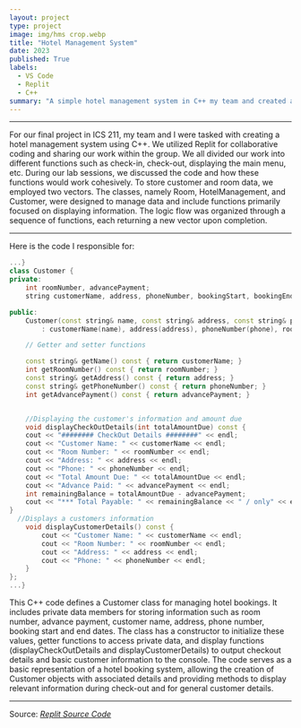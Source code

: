 ```yaml
---
layout: project
type: project
image: img/hms crop.webp
title: "Hotel Management System"
date: 2023
published: True
labels:
  - VS Code
  - Replit
  - C++
summary: "A simple hotel management system in C++ my team and created as a final project for ICS 211."
---
```

<hr>
For our final project in ICS 211, my team and I were tasked with creating a hotel management system using C++. We utilized Replit for collaborative coding and sharing our work within the group. We all divided our work into different functions such as check-in, check-out, displaying the main menu, etc. During our lab sessions, we discussed the code and how these functions would work cohesively. To store customer and room data, we employed two vectors. The classes, namely Room, HotelManagement, and Customer, were designed to manage data and include functions primarily focused on displaying information. The logic flow was organized through a sequence of functions, each returning a new vector upon completion.
<hr>
Here is the code I responsible for:

```cpp
...}
class Customer {
private:
    int roomNumber, advancePayment;
    string customerName, address, phoneNumber, bookingStart, bookingEnd;

public:
    Customer(const string& name, const string& address, const string& phone, int roomNumber, const string& bookingStart, const string& bookingEnd, int advancePayment)
        : customerName(name), address(address), phoneNumber(phone), roomNumber(roomNumber), bookingStart(bookingStart), bookingEnd(bookingEnd), advancePayment(advancePayment){} //constructor

    // Getter and setter functions

    const string& getName() const { return customerName; }
    int getRoomNumber() const { return roomNumber; }
    const string& getAddress() const { return address; }
    const string& getPhoneNumber() const { return phoneNumber; }
    int getAdvancePayment() const { return advancePayment; }


    //Displaying the customer's information and amount due
    void displayCheckOutDetails(int totalAmountDue) const {
    cout << "######## CheckOut Details ########" << endl;
    cout << "Customer Name: " << customerName << endl;
    cout << "Room Number: " << roomNumber << endl;
    cout << "Address: " << address << endl;
    cout << "Phone: " << phoneNumber << endl;
    cout << "Total Amount Due: " << totalAmountDue << endl;
    cout << "Advance Paid: " << advancePayment << endl;
    int remainingBalance = totalAmountDue - advancePayment;
    cout << "*** Total Payable: " << remainingBalance << " / only" << endl;
}
  //Displays a customers information 
    void displayCustomerDetails() const {
        cout << "Customer Name: " << customerName << endl;
        cout << "Room Number: " << roomNumber << endl;
        cout << "Address: " << address << endl;
        cout << "Phone: " << phoneNumber << endl;
    }
};
...}
```
 
This C++ code defines a Customer class for managing hotel bookings. It includes private data members for storing information such as room number, advance payment, customer name, address, phone number, booking start and end dates. The class has a constructor to initialize these values, getter functions to access private data, and display functions (displayCheckOutDetails and displayCustomerDetails) to output checkout details and basic customer information to the console. The code serves as a basic representation of a hotel booking system, allowing the creation of Customer objects with associated details and providing methods to display relevant information during check-out and for general customer details.
<hr>

Source: <a href="https://replit.com/@ortigosa/Hotel#main.cpp"><i>Replit Source Code</i></a>
